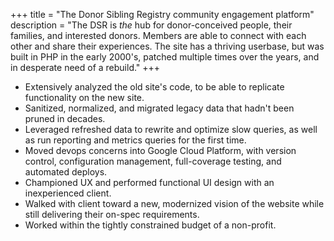 +++
title = "The Donor Sibling Registry community engagement platform"
description = "The DSR is _the_ hub for donor-conceived people, their families, and interested donors. Members are able to connect with each other and share their experiences. The site has a thriving userbase, but was built in PHP in the early 2000's, patched multiple times over the years, and in desperate need of a rebuild."
+++

* Extensively analyzed the old site's code, to be able to replicate functionality on the new site.
* Sanitized, normalized, and migrated legacy data that hadn't been pruned in decades.
* Leveraged refreshed data to rewrite and optimize slow queries, as well as run reporting and metrics queries for the first time.
* Moved devops concerns into Google Cloud Platform, with version control, configuration management, full-coverage testing, and automated deploys.
* Championed UX and performed functional UI design with an inexperienced client.
* Walked with client toward a new, modernized vision of the website while still delivering their on-spec requirements.
* Worked within the tightly constrained budget of a non-profit.
